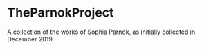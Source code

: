 # TheParnokProject
A collection of the works of Sophia Parnok, as initially collected in December 2019
